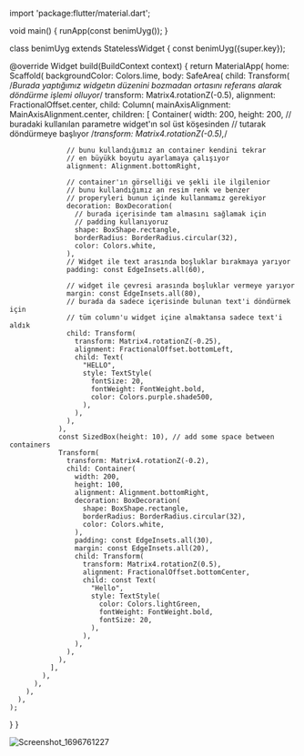 import 'package:flutter/material.dart';

void main() {
  runApp(const benimUyg());
}

class benimUyg extends StatelessWidget {
  const benimUyg({super.key});

  @override
  Widget build(BuildContext context) {
    return MaterialApp(
      home: Scaffold(
        backgroundColor: Colors.lime,
        body: SafeArea(
          child: Transform(
            /*Burada yaptığımız widgetın düzenini bozmadan ortasını referans
            alarak döndürme işlemi olluyor*/
            transform: Matrix4.rotationZ(-0.5),
            alignment: FractionalOffset.center,
            child: Column(
              mainAxisAlignment: MainAxisAlignment.center,
              children: [
                Container(
                  width: 200,
                  height: 200,
                  // buradaki kullanılan parametre widget'ın sol üst köşesinden
                  // tutarak döndürmeye başlıyor
                  /*transform: Matrix4.rotationZ(-0.5),*/

                  // bunu kullandığımız an container kendini tekrar
                  // en büyükk boyutu ayarlamaya çalışıyor
                  alignment: Alignment.bottomRight,

                  // container'ın görselliği ve şekli ile ilgilenior
                  // bunu kullandığımız an resim renk ve benzer
                  // properyleri bunun içinde kullanmamız gerekiyor
                  decoration: BoxDecoration(
                    // burada içerisinde tam almasını sağlamak için
                    // padding kullanıyoruz
                    shape: BoxShape.rectangle,
                    borderRadius: BorderRadius.circular(32),
                    color: Colors.white,
                  ),
                  // Widget ile text arasında boşluklar bırakmaya yarıyor
                  padding: const EdgeInsets.all(60),

                  // widget ile çevresi arasında boşluklar vermeye yarıyor
                  margin: const EdgeInsets.all(80),
                  // burada da sadece içerisinde bulunan text'i döndürmek için
                  // tüm column'u widget içine almaktansa sadece text'i aldık
                  child: Transform(
                    transform: Matrix4.rotationZ(-0.25),
                    alignment: FractionalOffset.bottomLeft,
                    child: Text(
                      "HELLO",
                      style: TextStyle(
                        fontSize: 20,
                        fontWeight: FontWeight.bold,
                        color: Colors.purple.shade500,
                      ),
                    ),
                  ),
                ),
                const SizedBox(height: 10), // add some space between containers
                Transform(
                  transform: Matrix4.rotationZ(-0.2),
                  child: Container(
                    width: 200,
                    height: 100,
                    alignment: Alignment.bottomRight,
                    decoration: BoxDecoration(
                      shape: BoxShape.rectangle,
                      borderRadius: BorderRadius.circular(32),
                      color: Colors.white,
                    ),
                    padding: const EdgeInsets.all(30),
                    margin: const EdgeInsets.all(20),
                    child: Transform(
                      transform: Matrix4.rotationZ(0.5),
                      alignment: FractionalOffset.bottomCenter,
                      child: const Text(
                        "Hello",
                        style: TextStyle(
                          color: Colors.lightGreen,
                          fontWeight: FontWeight.bold,
                          fontSize: 20,
                        ),
                      ),
                    ),
                  ),
                ),
              ],
            ),
          ),
        ),
      ),
    );
  }
}

![Screenshot_1696761227](https://github.com/IibrahimEren/Flutter_deposu/assets/87008174/7fc66d0c-c4e3-43fe-9554-cdcff976b180)



